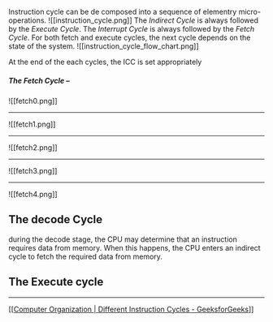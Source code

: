 

Instruction cycle can be de composed into a sequence of elementry micro-operations.
![[instruction_cycle.png]]
The _Indirect Cycle_ is always followed by the _Execute Cycle_. The _Interrupt Cycle_ is always followed by the _Fetch Cycle_. For both fetch and execute cycles, the next cycle depends on the state of the system.
![[instruction_cycle_flow_chart.png]]


At the end of the each cycles, the ICC is set appropriately

##### **The Fetch Cycle –**
![[fetch0.png]]
****
![[fetch1.png]]     
***
![[fetch2.png]]
***
![[fetch3.png]]
***
![[fetch4.png]]


## The decode Cycle
during the decode stage, the CPU may determine that an instruction requires data from memory. When this happens, the CPU enters an indirect cycle to fetch the required data from memory.

## The Execute cycle 




-----
[[[Computer Organization | Different Instruction Cycles - GeeksforGeeks](https://www.geeksforgeeks.org/different-instruction-cycles/)]]
